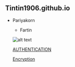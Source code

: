 ## Tintin1906.github.io

- Pariyakorn
  - Fartin

  ![alt text](Image/IMG_8647.jpeg)
  
  [AUTHENTICATION](authentication)

  [Encryption](encryption)
  
  
